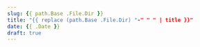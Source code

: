 ```yaml
---
slug: {{ path.Base .File.Dir }}
title: "{{ replace (path.Base .File.Dir) "-" " " | title }}"
date: {{ .Date }}
draft: true
---
```


